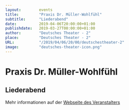 ```yaml
---
layout:        events
title:         "Praxis Dr. Müller-Wohlfühl"
subtitle:      "Liederabend"
date:          2019-04-06T20:00:00+01:00
publishdate:   2019-03-27T00:00:00+01:00
author:        "Deutsches Theater - 2"
place:         "Deutsches Theater - 2"
URL:           "/2019/04/06/20/00/deutschestheater-2"
image:         "deutsches-theater-icon.png"
---
```


Praxis Dr. Müller-Wohlfühl
===========

Liederabend
-----------



Mehr informationen auf der [Webseite des Veranstalters](https://www.dt-goettingen.de/stueck/praxis-dr-mueller-wohlfuehl-2/)
